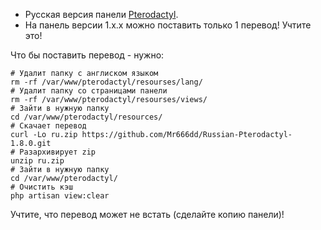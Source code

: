 * Русская версия панели <a href="https://github.com/pterodactyl/panel">Pterodactyl<a>.
* На панель версии 1.х.х можно поставить только 1 перевод! Учтите это!

Что бы поставить перевод - нужно:
```console
# Удалит папку с англиском языком
rm -rf /var/www/pterodactyl/resourses/lang/
# Удалит папку со страницами панели
rm -rf /var/www/pterodactyl/resourses/views/
# Зайти в нужную папку
cd /var/www/pterodactyl/resources/
# Скачает перевод
curl -Lo ru.zip https://github.com/Mr666dd/Russian-Pterodactyl-1.8.0.git
# Разархивирует zip
unzip ru.zip
# Зайти в нужную папку
cd /var/www/pterodactyl/
# Очистить кэш
php artisan view:clear
```
  
Учтите, что перевод может не встать (сделайте копию панели)!
